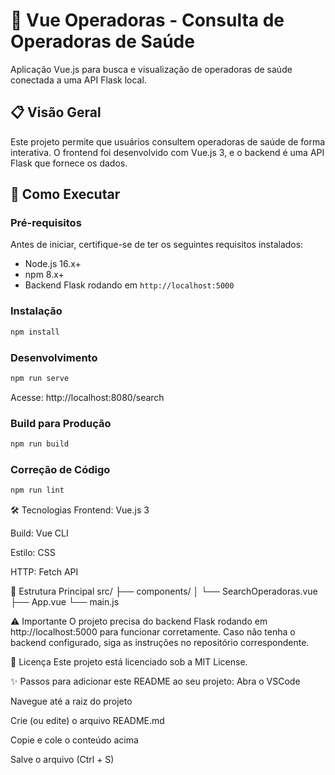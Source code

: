 # 🏥 Vue Operadoras - Consulta de Operadoras de Saúde
Aplicação Vue.js para busca e visualização de operadoras de saúde conectada a uma API Flask local.

## 📋 Visão Geral
Este projeto permite que usuários consultem operadoras de saúde de forma interativa. O frontend foi desenvolvido com Vue.js 3, e o backend é uma API Flask que fornece os dados.

## 🚀 Como Executar

### Pré-requisitos
Antes de iniciar, certifique-se de ter os seguintes requisitos instalados:
- Node.js 16.x+
- npm 8.x+
- Backend Flask rodando em `http://localhost:5000`

### Instalação
```bash
npm install
```

### Desenvolvimento
```bash
npm run serve
```

Acesse: http://localhost:8080/search

### Build para Produção
```bash
npm run build
```

### Correção de Código
```bash
npm run lint
```

🛠️ Tecnologias
Frontend: Vue.js 3

Build: Vue CLI

Estilo: CSS

HTTP: Fetch API

📂 Estrutura Principal
src/
├── components/
│   └── SearchOperadoras.vue
├── App.vue
└── main.js

⚠️ Importante
O projeto precisa do backend Flask rodando em http://localhost:5000 para funcionar corretamente.
Caso não tenha o backend configurado, siga as instruções no repositório correspondente.

📝 Licença
Este projeto está licenciado sob a MIT License.



✨ Passos para adicionar este README ao seu projeto:
Abra o VSCode

Navegue até a raiz do projeto

Crie (ou edite) o arquivo README.md

Copie e cole o conteúdo acima

Salve o arquivo (Ctrl + S)

